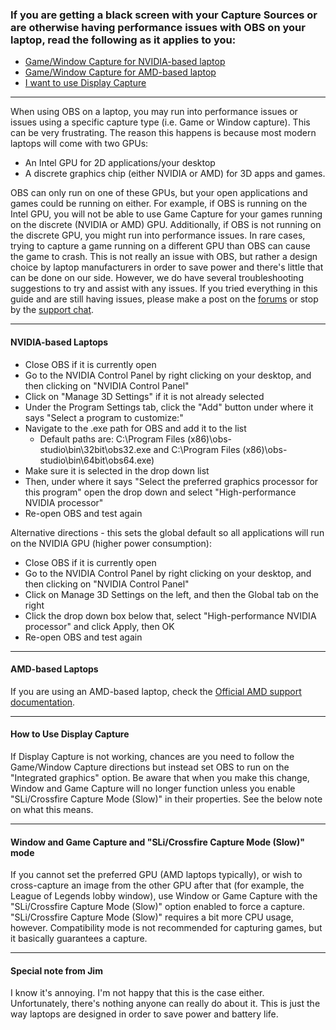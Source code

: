 ### If you are getting a black screen with your Capture Sources or are otherwise having performance issues with OBS on your laptop, read the following as it applies to you:
- [Game/Window Capture for NVIDIA-based laptop](#nvidia-based-laptops)
- [Game/Window Capture for AMD-based laptop](#amd-based-laptops)
- [I want to use Display Capture](#how-to-use-display-capture)

***

When using OBS on a laptop, you may run into performance issues or issues using a specific capture type (i.e. Game or Window capture). This can be very frustrating. The reason this happens is because most modern laptops will come with two GPUs:

- An Intel GPU for 2D applications/your desktop
- A discrete graphics chip (either NVIDIA or AMD) for 3D apps and games.

OBS can only run on one of these GPUs, but your open applications and games could be running on either. For example, if OBS is running on the Intel GPU, you will not be able to use Game Capture for your games running on the discrete (NVIDIA or AMD) GPU. Additionally, if OBS is not running on the discrete GPU, you might run into performance issues. In rare cases, trying to capture a game running on a different GPU than OBS can cause the game to crash. This is not really an issue with OBS, but rather a design choice by laptop manufacturers in order to save power and there's little that can be done on our side. However, we do have several troubleshooting suggestions to try and assist with any issues. If you tried everything in this guide and are still having issues, please make a post on the [forums](https://obsproject.com/forum) or stop by the [support chat](https://obsproject.com/chat).

***

#### NVIDIA-based Laptops
- Close OBS if it is currently open
- Go to the NVIDIA Control Panel by right clicking on your desktop, and then clicking on "NVIDIA Control Panel"
- Click on "Manage 3D Settings" if it is not already selected
- Under the Program Settings tab, click the "Add" button under where it says "Select a program to customize:"
- Navigate to the .exe path for OBS and add it to the list
  - Default paths are: C:\Program Files (x86)\obs-studio\bin\32bit\obs32.exe and C:\Program Files (x86)\obs-studio\bin\64bit\obs64.exe)
- Make sure it is selected in the drop down list
- Then, under where it says "Select the preferred graphics processor for this program" open the drop down and select "High-performance NVIDIA processor"
- Re-open OBS and test again

Alternative directions - this sets the global default so all applications will run on the NVIDIA GPU (higher power consumption):
- Close OBS if it is currently open
- Go to the NVIDIA Control Panel by right clicking on your desktop, and then clicking on "NVIDIA Control Panel"
- Click on Manage 3D Settings on the left, and then the Global tab on the right
- Click the drop down box below that, select "High-performance NVIDIA processor" and click Apply, then OK
- Re-open OBS and test again

***

#### AMD-based Laptops
If you are using an AMD-based laptop, check the [Official AMD support documentation](http://support.amd.com/en-us/kb-articles/Pages/DH-017.aspx).

***

#### How to Use Display Capture
If Display Capture is not working, chances are you need to follow the Game/Window Capture directions but instead set OBS to run on the "Integrated graphics" option. Be aware that when you make this change, Window and Game Capture will no longer function unless you enable "SLi/Crossfire Capture Mode (Slow)" in their properties. See the below note on what this means.

***

#### Window and Game Capture and "SLi/Crossfire Capture Mode (Slow)" mode
If you cannot set the preferred GPU (AMD laptops typically), or wish to cross-capture an image from the other GPU after that (for example, the League of Legends lobby window), use Window or Game Capture with the "SLi/Crossfire Capture Mode (Slow)" option enabled to force a capture. "SLi/Crossfire Capture Mode (Slow)" requires a bit more CPU usage, however. Compatibility mode is not recommended for capturing games, but it basically guarantees a capture.

***

#### Special note from Jim
I know it's annoying. I'm not happy that this is the case either. Unfortunately, there's nothing anyone can really do about it. This is just the way laptops are designed in order to save power and battery life.